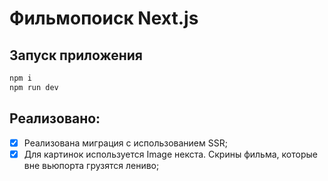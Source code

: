 
# Фильмопоиск Next.js

##  Запуск приложения
```sh
npm i
npm run dev
```

## Реализовано:

- [x] Реализована миграция с использованием SSR;
- [x] Для картинок используется Image некста. Скрины фильма, которые вне вьюпорта грузятся лениво;
